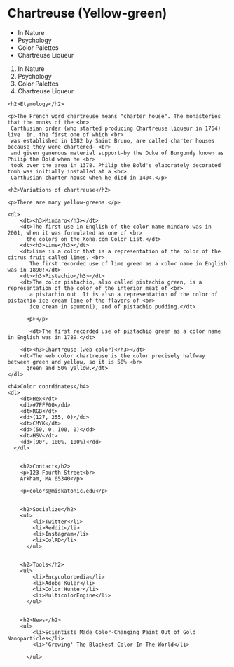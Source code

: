 <html>

<head>
    <title>Chartreuse (Yellow-green)</title>
    <h1>Chartreuse (Yellow-green)</h1>
</head>
<style>
    body{
        margin: 20px;
    }
    p {
        line-height: 1.2em;
    }
</style>

<body>
    <ul>
        <li>In Nature</li>
        <li>Psychology</li>
        <li>Color Palettes</li>
        <li>Chartreuse Liqueur</li>
      </ul>
      <ol type ="1">
        <li>In Nature</li>
        <li>Psychology</li>
        <li>Color Palettes</li>
        <li>Chartreuse Liqueur</li>
      </ol>

    <h2>Etymology</h2>

    <p>The French word chartreuse means "charter house". The monasteries that the monks of the <br>
     Carthusian order (who started producing Chartreuse liqueur in 1764) live  in, the first one of which <br>
     was established in 1082 by Saint Bruno, are called charter houses because they were chartered— <br>
     and given generous material support—by the Duke of Burgundy known as Philip the Bold when he <br>
     took over the area in 1378. Philip the Bold's elaborately decorated tomb was initially installed at a <br>
     Carthusian charter house when he died in 1404.</p>

    <h2>Variations of chartreuse</h2>

    <p>There are many yellow-greens.</p>

    <dl>
        <dt><h3>Mindaro</h3></dt>
        <dt>The first use in English of the color name mindaro was in 2001, when it was formulated as one of <br>
          the colors on the Xona.com Color List.</dt>
        <dt><h3>Lime</h3></dt>
        <dt>Lime is a color that is a representation of the color of the citrus fruit called limes. <br>
           The first recorded use of lime green as a color name in English was in 1890!</dt>
        <dt><h3>Pistachio</h3></dt>
        <dt>The color pistachio, also called pistachio green, is a representation of the color of the interior meat of <br>
           a pistachio nut. It is also a representation of the color of pistachio ice cream (one of the flavors of <br>
           ice cream in spumoni), and of pistachio pudding.</dt>
           
          <p></p>
                      
           <dt>The first recorded use of pistachio green as a color name in English was in 1789.</dt>

        <dt><h3>Chartreuse (web color)</h3></dt>
        <dt>The web color chartreuse is the color precisely halfway between green and yellow, so it is 50% <br>
          green and 50% yellow.</dt> 
    </dl>

    <h4>Color coordinates</h4>
    <dl>
        <dt>Hex</dt>
        <dd>#7FFF00</dd>
        <dt>RGB</dt>
        <dd>(127, 255, 0)</dd>
        <dt>CMYK</dt>
        <dd>(50, 0, 100, 0)</dd>
        <dt>HSV</dt>
        <dd>(90°, 100%, 100%)</dd>
      </dl>


        <h2>Contact</h2>
        <p>123 Fourth Street<br>
        Arkham, MA 65340</p>
    
        <p>colors@miskatonic.edu</p>
        
    
        <h2>Socialize</h2>
        <ul>
            <li>Twitter</li>
            <li>Reddit</li>
            <li>Instagram</li>
            <li>ColRD</li>
          </ul>
    
    
        <h2>Tools</h2>
        <ul>
            <li>Encycolorpedia</li>
            <li>Adobe Kuler</li>
            <li>Color Hunter</li>
            <li>MulticolorEngine</li>
          </ul>
    
    
        <h2>News</h2>
        <ul>
            <li>Scientists Made Color-Changing Paint Out of Gold Nanoparticles</li>
            <li>'Growing' The Blackest Color In The World</li>
    
          </ul>
























</body>

</html>



